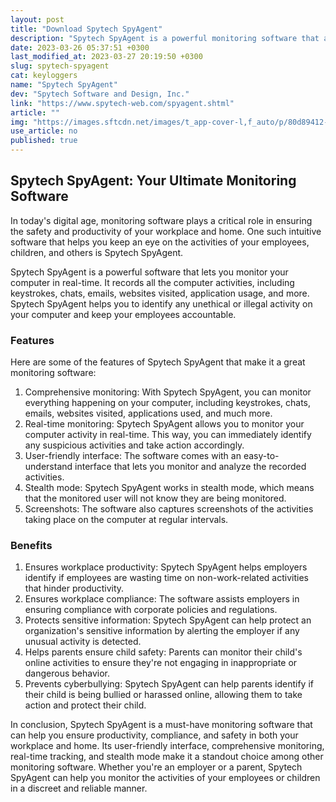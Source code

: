 ```yaml
---
layout: post
title: "Download Spytech SpyAgent"
description: "Spytech SpyAgent is a powerful monitoring software that allows you to keep an eye on the activities of your employees, children, and others. Read on to learn its features and benefits."
date: 2023-03-26 05:37:51 +0300
last_modified_at: 2023-03-27 20:19:50 +0300
slug: spytech-spyagent
cat: keyloggers
name: "Spytech SpyAgent"
dev: "Spytech Software and Design, Inc."
link: "https://www.spytech-web.com/spyagent.shtml"
article: ""
img: "https://images.sftcdn.net/images/t_app-cover-l,f_auto/p/80d89412-9b27-11e6-b592-00163ec9f5fa/2731933159/spytech-spyagent-screenshot.jpg"
use_article: no
published: true
---
```

## Spytech SpyAgent: Your Ultimate Monitoring Software


In today's digital age, monitoring software plays a critical role in ensuring the safety and productivity of your workplace and home. One such intuitive software that helps you keep an eye on the activities of your employees, children, and others is Spytech SpyAgent.

Spytech SpyAgent is a powerful software that lets you monitor your computer in real-time. It records all the computer activities, including keystrokes, chats, emails, websites visited, application usage, and more. Spytech SpyAgent helps you to identify any unethical or illegal activity on your computer and keep your employees accountable.

### Features

Here are some of the features of Spytech SpyAgent that make it a great monitoring software:

1. Comprehensive monitoring: With Spytech SpyAgent, you can monitor everything happening on your computer, including keystrokes, chats, emails, websites visited, applications used, and much more.
2. Real-time monitoring: Spytech SpyAgent allows you to monitor your computer activity in real-time. This way, you can immediately identify any suspicious activities and take action accordingly.
3. User-friendly interface: The software comes with an easy-to-understand interface that lets you monitor and analyze the recorded activities.
4. Stealth mode: Spytech SpyAgent works in stealth mode, which means that the monitored user will not know they are being monitored.
5. Screenshots: The software also captures screenshots of the activities taking place on the computer at regular intervals.

### Benefits

1. Ensures workplace productivity: Spytech SpyAgent helps employers identify if employees are wasting time on non-work-related activities that hinder productivity.
2. Ensures workplace compliance: The software assists employers in ensuring compliance with corporate policies and regulations.
3. Protects sensitive information: Spytech SpyAgent can help protect an organization's sensitive information by alerting the employer if any unusual activity is detected.
4. Helps parents ensure child safety: Parents can monitor their child's online activities to ensure they're not engaging in inappropriate or dangerous behavior.
5. Prevents cyberbullying: Spytech SpyAgent can help parents identify if their child is being bullied or harassed online, allowing them to take action and protect their child.

In conclusion, Spytech SpyAgent is a must-have monitoring software that can help you ensure productivity, compliance, and safety in both your workplace and home. Its user-friendly interface, comprehensive monitoring, real-time tracking, and stealth mode make it a standout choice among other monitoring software. Whether you're an employer or a parent, Spytech SpyAgent can help you monitor the activities of your employees or children in a discreet and reliable manner.